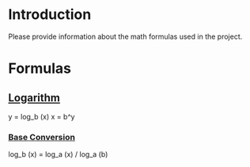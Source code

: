 # Introduction #

Please provide information about the math formulas used in the project.


# Formulas #

## [Logarithm](http://en.wikipedia.org/wiki/Logarithm) ##

y = log\_b (x)
x = b^y

### [Base Conversion](http://en.wikipedia.org/wiki/Logarithm#Change_of_base) ###

log\_b (x) = log\_a (x) / log\_a (b)